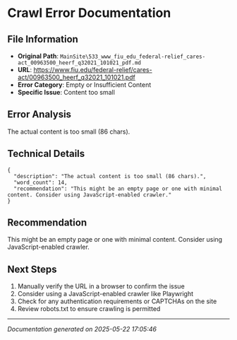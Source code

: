 # Crawl Error Documentation

## File Information
- **Original Path**: `MainSite\533_www_fiu_edu_federal-relief_cares-act_00963500_heerf_q32021_101021_pdf.md`
- **URL**: https://www.fiu.edu/federal-relief/cares-act/00963500_heerf_q32021_101021.pdf
- **Error Category**: Empty or Insufficient Content
- **Specific Issue**: Content too small

## Error Analysis
The actual content is too small (86 chars).

## Technical Details
```
{
  "description": "The actual content is too small (86 chars).",
  "word_count": 14,
  "recommendation": "This might be an empty page or one with minimal content. Consider using JavaScript-enabled crawler."
}
```

## Recommendation
This might be an empty page or one with minimal content. Consider using JavaScript-enabled crawler.

## Next Steps
1. Manually verify the URL in a browser to confirm the issue
2. Consider using a JavaScript-enabled crawler like Playwright
3. Check for any authentication requirements or CAPTCHAs on the site
4. Review robots.txt to ensure crawling is permitted

---
*Documentation generated on 2025-05-22 17:05:46*
